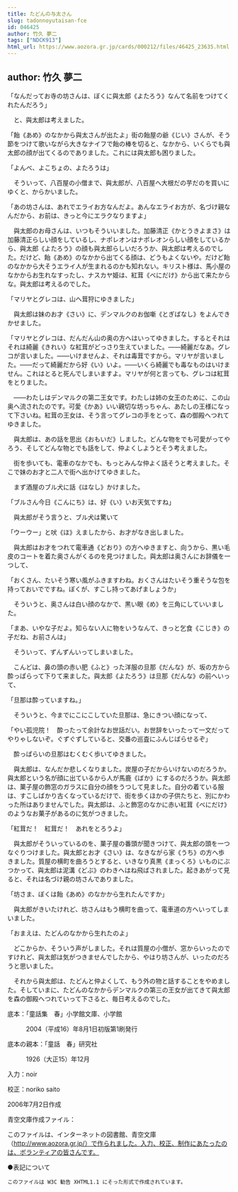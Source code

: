 ```yaml
---
title: たどんの与太さん
slug: tadonnoyutaisan-fce
id: 046425
author: 竹久 夢二
tags: ["NDCK913"]
html_url: https://www.aozora.gr.jp/cards/000212/files/46425_23635.html
---
```


## author: 竹久 夢二

「なんだってお寺の坊さんは、ぼくに與太郎《よたろう》なんて名前をつけてくれたんだろう」

　と、與太郎は考えました。

「飴《あめ》のなかから與太さんが出たよ」街の飴屋の爺《じい》さんが、そう節をつけて歌いながら大きなナイフで飴の棒を切ると、なかから、いくらでも與太郎の顔が出てくるのでありました。これには與太郎も困りました。

「よんべ、よこちょの、よたろうは」

　そういって、八百屋の小僧まで、與太郎が、八百屋へ大根だの芋だのを買いにゆくと、からかいました。

「あの坊さんは、あれでエライお方なんだよ。あんなエライお方が、名づけ親なんだから、お前は、きっと今にエラクなりますよ」

　與太郎のお母さんは、いつもそういいました。加藤清正《かとうきよまさ》は加藤清正らしい顔をしているし、ナポレオンはナポレオンらしい顔をしているから、與太郎《よたろう》の顔も與太郎らしいだろうか、與太郎は考えるのでした。だけど、飴《あめ》のなかから出てくる顔は、どうもよくないや。だけど飴のなかから大そうエライ人が生まれるのかも知れない。キリスト様は、馬小屋のなかからお生れなすったし、ナスカヤ姫は、紅茸《べにだけ》から出て来たからな。與太郎は考えるのでした。

「マリヤとグレコは、山へ茸狩にゆきました」

　與太郎は妹のお才《さい》に、デンマルクのお伽噺《とぎばなし》をよんできかせました。

「マリヤとグレコは、だんだん山の奥の方へはいってゆきました。するとそれはそれは綺麗《きれい》な紅茸がどっさり生えていました。――綺麗だなあ。グレコが言いました。――いけませんよ、それは毒茸ですから。マリヤが言いました。――だって綺麗だから好《い》いよ。――いくら綺麗でも毒なものはいけません。これはとると死んでしまいますよ。マリヤが何と言っても、グレコは紅茸をとりました。

　――わたしはデンマルクの第二王女です。わたしは姉の女王のために、この山奥へ流されたのです。可愛《かあ》いい親切な坊っちゃん、あたしの王様になって下さいね。紅茸の王女は、そう言ってグレコの手をとって、森の御殿へつれてゆきました。

　與太郎は、あの話を思出《おもいだ》しました。どんな物をでも可愛がってやろう、そしてどんな物とでも話をして、仲よくしようとそう考えました。

　街を歩いても、電車のなかでも、もっとみんな仲よく話そうと考えました。そこで妹のお才と二人で街へ出かけてゆきました。

　まず酒屋のブル犬に話《はなし》かけました。

「ブルさん今日《こんにち》は、好《い》いお天気ですね」

　與太郎がそう言うと、ブル犬は驚いて

「ウーウー」と吠《ほ》えましたから、お才がなき出しました。

　與太郎はお才をつれて電車通《どおり》の方へゆきますと、向うから、黒い毛皮のコートを着た奥さんがくるのを見つけました。與太郎は奥さんにお辞儀を一つして、

「おくさん、たいそう寒い風がふきますわね。おくさんはたいそう重そうな包を持っておいでですね。ぼくが、すこし持ってあげましょうか」

　そういうと、奥さんは白い顔のなかで、黒い眼《め》を三角にしていいました。

「まあ、いやな子だよ。知らない人に物をいうなんて、きっと乞食《こじき》の子だね、お前さんは」

　そういって、ずんずんいってしまいました。

　こんどは、鼻の頭の赤い肥《ふと》った洋服の旦那《だんな》が、坂の方から酔っぱらって下りて来ました。與太郎《よたろう》は旦那《だんな》の前へいって、

「旦那は酔っていますね。」

　そういうと、今までにこにこしていた旦那は、急にきつい顔になって、

「やい孤児院！　酔ったって余計なお世話だい。お世辞をいったって一文だってやりゃしないぞ。ぐずぐずしていると、交番の巡査にふんじばらせるぞ」

　酔っぱらいの旦那はむくむく歩いてゆきました。

　與太郎は、なんだか悲しくなりました。炭屋の子だからいけないのだろうか。與太郎という名が顔に出ているから人が馬鹿《ばか》にするのだろうか。與太郎は、菓子屋の飾窓のガラスに自分の顔をうつして見ました。自分の着ている服は、すこしばかり古くなっているだけで、街を歩くほかの子供たちと、別にかわった所はありませんでした。與太郎は、ふと飾窓のなかに赤い紅茸《べにだけ》のようなお菓子があるのに気がつきました。

「紅茸だ！　紅茸だ！　あれをとろうよ」

　與太郎がそういっているのを、菓子屋の番頭が聞きつけて、與太郎の頭を一つなぐりつけました。與太郎とお才《さい》は、なきながら家《うち》の方へ歩きました。質屋の横町を曲ろうとすると、いきなり真黒《まっくろ》いものにぶつかって、與太郎は泥溝《どぶ》のわきへはね飛ばされました。起きあがって見ると、それは名づけ親の坊さんでありました。

「坊さま、ぼくは飴《あめ》のなかから生れたんですか」

　與太郎がきいたけれど、坊さんはもう横町を曲って、電車道の方へいってしまいました。

「おまえは、たどんのなかから生れたのよ」

　どこからか、そういう声がしました。それは質屋の小僧が、窓からいったのですけれど、與太郎は気がつきませんでしたから、やはり坊さんが、いったのだろうと思いました。

　それから與太郎は、たどんと仲よくして、もう外の物と話することをやめました。そしていまに、たどんのなかからデンマルクの第三の王女が出てきて與太郎を森の御殿へつれていって下さると、毎日考えるのでした。













底本：「童話集　春」小学館文庫、小学館


　　　2004（平成16）年8月1日初版第1刷発行

底本の親本：「童話　春」研究社

　　　1926（大正15）年12月

入力：noir

校正：noriko saito

2006年7月2日作成

青空文庫作成ファイル：

このファイルは、インターネットの図書館、青空文庫（http://www.aozora.gr.jp/）で作られました。入力、校正、制作にあたったのは、ボランティアの皆さんです。











●表記について


	このファイルは W3C 勧告 XHTML1.1 にそった形式で作成されています。